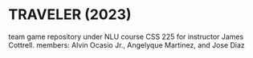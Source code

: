 # TRAVELER (2023)
team game repository under NLU course CSS 225 for instructor James Cottrell.
members: Alvin Ocasio Jr., Angelyque Martinez, and Jose Diaz
